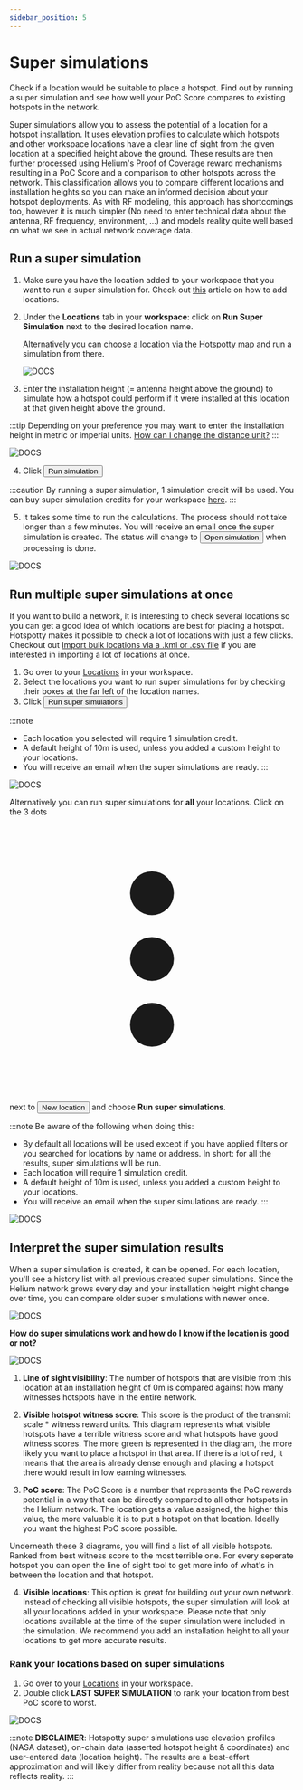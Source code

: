 ```yaml
---
sidebar_position: 5
---
```


# Super simulations

Check if a location would be suitable to place a hotspot. Find out by running a super simulation and see how well your PoC Score compares to existing hotspots in the network.

Super simulations allow you to assess the potential of a location for a hotspot installation. It uses elevation profiles to calculate which hotspots and other workspace locations have a clear line of sight from the given location at a specified height above the ground. These results are then further processed using Helium's Proof of Coverage reward mechanisms resulting in a PoC Score and a comparison to other hotspots across the network. This classification allows you to compare different locations and installation heights so you can make an informed decision about your hotspot deployments.
As with RF modeling, this approach has shortcomings too, however it is much simpler (No need to enter technical data about the antenna, RF frequency, environment, ...) and models reality quite well based on what we see in actual network coverage data.

## Run a super simulation

1. Make sure you have the location added to your workspace that you want to run a super simulation for. Check out [this](manage-locations.md) article on how to add locations.
2. Under the **Locations** tab in your **workspace**: click on **Run Super Simulation** next to the desired location name.

   Alternatively you can [choose a location via the Hotspotty map](manage-locations.md#add-locations-via-the-hotspotty-map) and run a simulation from there.

   ![DOCS](/img/workspace/super-simulation-3.png)

3. Enter the installation height (= antenna height above the ground) to simulate how a hotspot could perform if it were installed at this location at that given height above the ground.

:::tip
Depending on your preference you may want to enter the installation height in metric or imperial units. [How can I change the distance unit?](https://docs.hotspotty.net/FAQ/change-distance-unit)
:::

![DOCS](/img/workspace/super-simulation-1.png)

4. Click <button class="hotspotty-button">Run simulation</button>

:::caution
By running a super simulation, 1 simulation credit will be used. You can buy super simulation credits for your workspace [here](https://app.hotspotty.net/pricing).
:::

5. It takes some time to run the calculations. The process should not take longer than a few minutes. You will receive an email once the super simulation is created. The status will change to <button class="hotspotty-button">Open simulation</button> when processing is done.

![DOCS](/img/workspace/super-simulation-2.png)

## Run multiple super simulations at once

If you want to build a network, it is interesting to check several locations so you can get a good idea of which locations are best for placing a hotspot. Hotspotty makes it possible to check a lot of locations with just a few clicks. Checkout out [Import bulk locations via a .kml or .csv file](manage-locations#add-locations-via-your-workspace) if you are interested in importing a lot of locations at once.

1. Go over to your [Locations](https://app.hotspotty.net/workspace/locations) in your workspace.
2. Select the locations you want to run super simulations for by checking their boxes at the far left of the location names.
3. Click <button class="hotspotty-button">Run super simulations</button>

:::note
- Each location you selected will require 1 simulation credit.
- A default height of 10m is used, unless you added a custom height to your locations.
- You will receive an email when the super simulations are ready.
:::

![DOCS](/img/workspace/super-simulation-4.png)

Alternatively you can run super simulations for **all** your locations. Click on the 3 dots <svg xmlns="http://www.w3.org/2000/svg" viewBox="-3 -3 26 26" class="los-icon" fill="currentColor" aria-hidden="true"><path d="M10 6a2 2 0 110-4 2 2 0 010 4zM10 12a2 2 0 110-4 2 2 0 010 4zM10 18a2 2 0 110-4 2 2 0 010 4z"></path></svg> next to <button class="hotspotty-button">New location</button> and choose **Run super simulations**.

:::note
Be aware of the following when doing this:
- By default all locations will be used except if you have applied filters or you searched for locations by name or address. In short: for all the results, super simulations will be run.
- Each location will require 1 simulation credit.
- A default height of 10m is used, unless you added a custom height to your locations.
- You will receive an email when the super simulations are ready.
:::

![DOCS](/img/workspace/super-simulation-5.png)

## Interpret the super simulation results

When a super simulation is created, it can be opened. For each location, you'll see a history list with all previous created super simulations. Since the Helium network grows every day and your installation height might change over time, you can compare older super simulations with newer once.

![DOCS](/img/workspace/super-simulation-6.png)

**How do super simulations work and how do I know if the location is good or not?**

![DOCS](/img/workspace/super-simulation-7.png)

1. **Line of sight visibility**: The number of hotspots that are visible from this location at an installation height of 0m is compared against how many witnesses hotspots have in the entire network.

2. **Visible hotspot witness score**: This score is the product of the transmit scale * witness reward units. This diagram represents what visible hotspots have a terrible witness score and what hotspots have good witness scores. The more green is represented in the diagram, the more likely you want to place a hotspot in that area. If there is a lot of red, it means that the area is already dense enough and placing a hotspot there would result in low earning witnesses.

3. **PoC score**: The PoC Score is a number that represents the PoC rewards potential in a way that can be directly compared to all other hotspots in the Helium network. The location gets a value assigned, the higher this value, the more valuable it is to put a hotspot on that location. Ideally you want the highest PoC score possible.

Underneath these 3 diagrams, you will find a list of all visible hotspots. Ranked from best witness score to the most terrible one. For every seperate hotspot you can open the line of sight tool to get more info of what's in between the location and that hotspot.

4. **Visible locations**: This option is great for building out your own network. Instead of checking all visible hotspots, the super simulation will look at all your locations added in your workspace. Please note that only locations available at the time of the super simulation were included in the simulation. We recommend you add an installation height to all your locations to get more accurate results.

### Rank your locations based on super simulations
1. Go over to your [Locations](https://app.hotspotty.net/workspace/locations) in your workspace.
2. Double click **LAST SUPER SIMULATION** to rank your location from best PoC score to worst.

![DOCS](/img/workspace/super-simulation-8.png)


:::note
**DISCLAIMER**: Hotspotty super simulations use elevation profiles (NASA dataset), on-chain data (asserted hotspot height & coordinates) and user-entered data (location height). The results are a best-effort approximation and will likely differ from reality because not all this data reflects reality.
:::